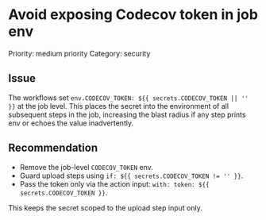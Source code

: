 # Avoid exposing Codecov token in job env

Priority: medium priority
Category: security

## Issue
The workflows set `env.CODECOV_TOKEN: ${{ secrets.CODECOV_TOKEN || '' }}` at the job level.
This places the secret into the environment of all subsequent steps in the job, increasing the blast radius if any step prints env or echoes the value inadvertently.

## Recommendation
- Remove the job-level `CODECOV_TOKEN` env.
- Guard upload steps using `if: ${{ secrets.CODECOV_TOKEN != '' }}`.
- Pass the token only via the action input: `with: token: ${{ secrets.CODECOV_TOKEN }}`.

This keeps the secret scoped to the upload step input only.
